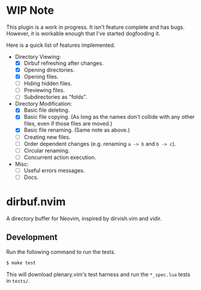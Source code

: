 # WIP Note

This plugin is a work in progress. It isn't feature complete and has bugs.
However, it is workable enough that I've started dogfooding it.

Here is a quick list of features implemented.

* Directory Viewing:
  * [x] Dirbuf refreshing after changes.
  * [x] Opening directories.
  * [x] Opening files.
  * [ ] Hiding hidden files.
  * [ ] Previewing files.
  * [ ] Subdirectories as "folds".
* Directory Modification:
  * [x] Basic file deleting.
  * [x] Basic file copying. (As long as the names don't collide with any other files,
    even if those files are moved.)
  * [x] Basic file renaming. (Same note as above.)
  * [ ] Creating new files.
  * [ ] Order dependent changes (e.g. renaming `a -> b` and `b -> c`).
  * [ ] Circular renaming.
  * [ ] Concurrent action execution.
* Misc:
  * [ ] Useful errors messages.
  * [ ] Docs.

# dirbuf.nvim

A directory buffer for Neovim, inspired by dirvish.vim and vidir.

## Development

Run the following command to run the tests.

```sh
$ make test
```

This will download plenary.vim's test harness and run the `*_spec.lua` tests in
`tests/`.
